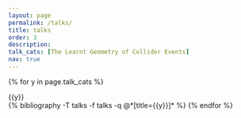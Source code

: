 ```yaml
---
layout: page
permalink: /talks/
title: talks
order: 3
description:
talk_cats: [The Learnt Geometry of Collider Events]
nav: true
---
```


<div class="publications">

{% for y in page.talk_cats %}
  <div class="title">{{y}}</div>
      {% bibliography -T talks -f talks -q @*[title={{y}}]* %}
{% endfor %}

</div>

